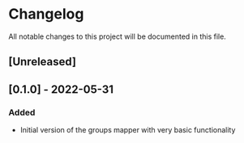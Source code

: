 # Changelog

All notable changes to this project will be documented in this file.

## [Unreleased]

## [0.1.0] - 2022-05-31

### Added
- Initial version of the groups mapper with very basic functionality


